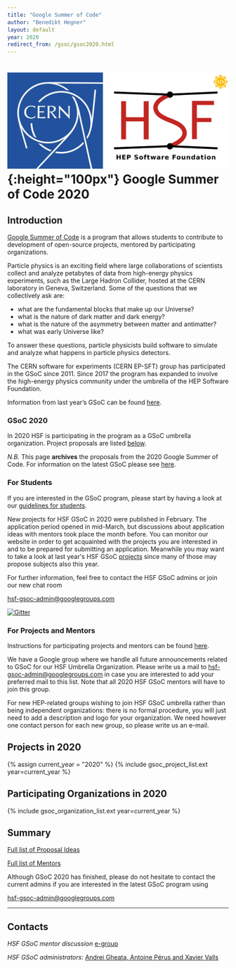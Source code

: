 ```yaml
---
title: "Google Summer of Code"
author: "Benedikt Hegner"
layout: default
year: 2020
redirect_from: /gsoc/gsoc2020.html
---
```


# ![CERN](/images/CERN-HSF-GSoC-logo.png){:height="100px"} Google Summer of Code 2020

## Introduction

[Google Summer of Code](https://developers.google.com/open-source/gsoc/) is a program that allows students to contribute to development of open-source projects, mentored by participating organizations.

Particle physics is an exciting field where large collaborations of scientists collect
and analyze petabytes of data from high-energy physics experiments, such as the Large Hadron Collider,
hosted at the CERN laboratory in Geneva, Switzerland.
Some of the questions that we collectively ask are:

- what are the fundamental blocks that make up our Universe?
- what is the nature of dark matter and dark energy?
- what is the nature of the asymmetry between matter and antimatter?
- what was early Universe like?

To answer these questions, particle physicists build software to simulate and analyze what happens in particle physics detectors.

The CERN software for experiments (CERN EP-SFT) group has participated in the GSoC since 2011. Since 2017 the program has expanded to involve the high-energy physics community under the umbrella of the HEP Software Foundation.

Information from last year’s GSoC can be found [here](/gsoc/2019/index.html).


### GSoC 2020

In 2020 HSF is participating in the program as a GSoC umbrella organization. Project proposals are listed [below](#projects-in-2020).

*N.B.* This page **archives** the proposals from the 2020 Google Summer of Code. For information on the latest
GSoC please see [here](/activities/gsoc.html).

### For Students

If you are interested in the GSoC program, please start by having a look at our [guidelines for students](/gsoc/students-guideline.html).

New projects for HSF GSoC in 2020 were published in February. The application period opened in mid-March, but discussions about application ideas with mentors took place the month before. You can monitor our website in order to get acquainted with the projects you are interested in and to be prepared for submitting an application. Meanwhile you may want to take a look at last year's HSF GSoC [projects](/gsoc/2019/index.html) since many of those may propose subjects also this year.

For further information, feel free to contact the HSF GSoC admins or join our new chat room

[hsf-gsoc-admin@googlegroups.com](mailto:hsf-gsoc-admin@googlegroups.com)

[![Gitter](https://badges.gitter.im/HSF/HSF-GSoC.svg)](https://gitter.im/HSF/HSF-GSoC?utm_source=badge&utm_medium=badge&utm_campaign=pr-badge)

### For Projects and Mentors

Instructions for participating projects and mentors can be found [here](/gsoc/guideline.html).

We have a Google group where we handle all future announcements related to GSoC for our HSF Umbrella Organization. Please write us a mail to [hsf-gsoc-admin@googlegroups.com](mailto:hsf-gsoc-admin@googlegroups.com) in case you are interested to add your preferred mail to this list. Note that all 2020 HSF GSoC mentors will have to join this group.

For new HEP-related groups wishing to join HSF GSoC umbrella rather than being independent organizations: there is no formal procedure, you will just need to add a description and logo for your organization. We need however one contact person for each new group, so please write us an e-mail.

## Projects in 2020

{% assign current_year = "2020" %}
{% include gsoc_project_list.ext year=current_year %}

## Participating Organizations in 2020

{% include gsoc_organization_list.ext year=current_year %}

## Summary

[Full list of Proposal Ideas](/gsoc/2020/summary.html)

[Full list of Mentors](/gsoc/2020/mentors.html)

Although GSoC 2020 has finished, please do not hesitate to contact the current admins if you are
interested in the latest GSoC program using 

[hsf-gsoc-admin@googlegroups.com](mailto:hsf-gsoc-admin@googlegroups.com)

---

## Contacts

*HSF GSoC mentor discussion* [e-group](mailto:hep-software-foundation-google-summer-of-code@googlegroups.com)

*HSF GSoC administrators:* [Andrei Gheata, Antoine Pérus and Xavier Valls](mailto:hsf-gsoc-admin@googlegroups.com)

